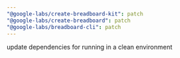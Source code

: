 ```yaml
---
"@google-labs/create-breadboard-kit": patch
"@google-labs/create-breadboard": patch
"@google-labs/breadboard-cli": patch
---
```


update dependencies for running in a clean environment
